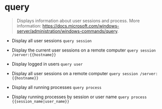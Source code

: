 # query
> Displays information about user sessions and process.
> More information: <https://docs.microsoft.com/windows-server/administration/windows-commands/query>.

- Display all user sessions
`query session`

- Display the current user sessions on a remote computer
`query session /server:{{hostname}}`

- Display logged in users
`query user`

- Display all user sessions on a remote computer
`query session /server:{{hostname}}`

- Display all running processes
`query process`

- Display running processes by session or user name
`query process {{session_name|user_name}}`
